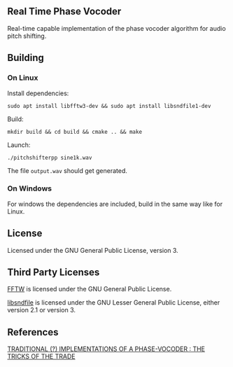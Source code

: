 ## Real Time Phase Vocoder

Real-time capable implementation of the phase vocoder algorithm for audio pitch shifting.

## Building

### On Linux

Install dependencies:

``` sudo apt install libfftw3-dev && sudo apt install libsndfile1-dev ```

Build:

``` mkdir build && cd build && cmake .. && make ```

Launch:

``` ./pitchshifterpp sine1k.wav ```

The file ``` output.wav ``` should get generated.

### On Windows

For windows the dependencies are included, build in the same way like for Linux.

## License

Licensed under the GNU General Public License, version 3.

## Third Party Licenses

[FFTW](http://www.fftw.org/) is licensed under the GNU General Public License.

[libsndfile](http://www.mega-nerd.com/libsndfile) is licensed under the GNU Lesser General Public License, either version 2.1 or version 3.


## References

[TRADITIONAL (?) IMPLEMENTATIONS OF A PHASE-VOCODER : THE TRICKS OF THE TRADE](https://pdfs.semanticscholar.org/f1ec/2695adfb65c439d75837b342d6d7b3cc642a.pdf)
